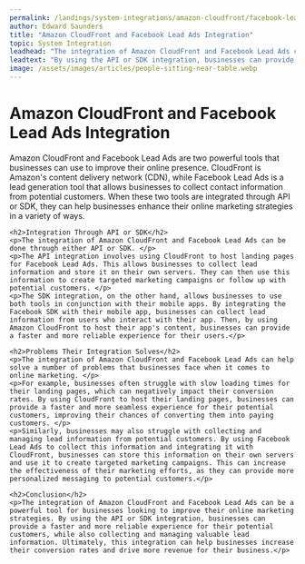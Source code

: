 ```yaml
---
permalink: /landings/system-integrations/amazon-cloudfront/facebook-lead-ads
author: Edward Saunders
title: "Amazon CloudFront and Facebook Lead Ads Integration"
topic: System Integration
leadhead: "The integration of Amazon CloudFront and Facebook Lead Ads can be a powerful tool for businesses looking to improve their online marketing strategies"
leadtext: "By using the API or SDK integration, businesses can provide a faster and more reliable experience for their potential customers, while also collecting and managing valuable lead information. Ultimately, this integration can help businesses increase their conversion rates and drive more revenue for their business."
image: /assets/images/articles/people-sitting-near-table.webp
---
```

<div class="arttext">	<h1>Amazon CloudFront and Facebook Lead Ads Integration</h1>
	<p>Amazon CloudFront and Facebook Lead Ads are two powerful tools that businesses can use to improve their online presence. CloudFront is Amazon's content delivery network (CDN), while Facebook Lead Ads is a lead generation tool that allows businesses to collect contact information from potential customers. When these two tools are integrated through API or SDK, they can help businesses enhance their online marketing strategies in a variety of ways.</p>
	
	<h2>Integration Through API or SDK</h2>
	<p>The integration of Amazon CloudFront and Facebook Lead Ads can be done through either API or SDK. </p>
	<p>The API integration involves using CloudFront to host landing pages for Facebook Lead Ads. This allows businesses to collect lead information and store it on their own servers. They can then use this information to create targeted marketing campaigns or follow up with potential customers. </p>
	<p>The SDK integration, on the other hand, allows businesses to use both tools in conjunction with their mobile apps. By integrating the Facebook SDK with their mobile app, businesses can collect lead information from users who interact with their app. Then, by using Amazon CloudFront to host their app's content, businesses can provide a faster and more reliable experience for their users.</p>

	<h2>Problems Their Integration Solves</h2>
	<p>The integration of Amazon CloudFront and Facebook Lead Ads can help solve a number of problems that businesses face when it comes to online marketing. </p>
	<p>For example, businesses often struggle with slow loading times for their landing pages, which can negatively impact their conversion rates. By using CloudFront to host their landing pages, businesses can provide a faster and more seamless experience for their potential customers, improving their chances of converting them into paying customers. </p>
	<p>Similarly, businesses may also struggle with collecting and managing lead information from potential customers. By using Facebook Lead Ads to collect this information and integrating it with CloudFront, businesses can store this information on their own servers and use it to create targeted marketing campaigns. This can increase the effectiveness of their marketing efforts, as they can provide more personalized messaging to potential customers.</p>

	<h2>Conclusion</h2>
	<p>The integration of Amazon CloudFront and Facebook Lead Ads can be a powerful tool for businesses looking to improve their online marketing strategies. By using the API or SDK integration, businesses can provide a faster and more reliable experience for their potential customers, while also collecting and managing valuable lead information. Ultimately, this integration can help businesses increase their conversion rates and drive more revenue for their business.</p>
</div>